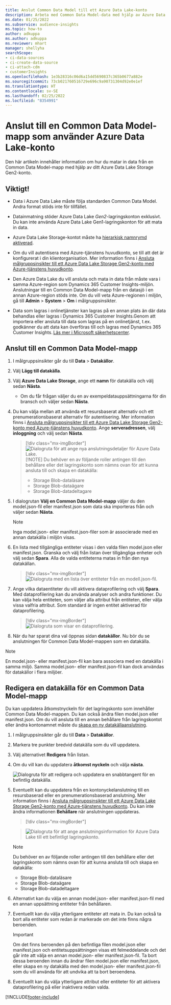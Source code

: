```yaml
---
title: Anslut Common Data Model till ett Azure Data Lake-konto
description: Arbeta med Common Data Model-data med hjälp av Azure Data Lake Storage.
ms.date: 01/25/2022
ms.subservice: audience-insights
ms.topic: how-to
author: adkuppa
ms.author: adkuppa
ms.reviewer: mhart
manager: shellyha
searchScope:
- ci-data-sources
- ci-create-data-source
- ci-attach-cdm
- customerInsights
ms.openlocfilehash: 1e3b28316c06d6a15dd5690837c365b0677a882e
ms.sourcegitcommit: 73cb021760516729e696c9a90731304d92e0e1ef
ms.translationtype: HT
ms.contentlocale: sv-SE
ms.lasthandoff: 02/25/2022
ms.locfileid: "8354991"
---
```

# <a name="connect-to-a-common-data-model-folder-using-an-azure-data-lake-account"></a>Anslut till en Common Data Model-mapp som använder Azure Data Lake-konto

Den här artikeln innehåller information om hur du matar in data från en Common Data Model-mapp med hjälp av ditt Azure Data Lake Storage Gen2-konto.

## <a name="important-considerations"></a>Viktigt!

- Data i Azure Data Lake måste följa standarden Common Data Model. Andra format stöds inte för tillfället.

- Datainmatning stöder Azure Data Lake *Gen2*-lagringskonton exklusivt. Du kan inte använda Azure Data Lake Gen1-lagringskonton för att mata in data.

- Azure Data Lake Storage-kontot måste ha [hierarkisk namnrymd aktiverad](/azure/storage/blobs/data-lake-storage-namespace).

- Om du vill autentisera med Azure-tjänstens huvudkonto, se till att det är konfigurerat i din klientorganisation. Mer information finns i [Ansluta målgruppsinsikter till ett Azure Data Lake Storage Gen2-konto med Azure-tjänstens huvudkonto](connect-service-principal.md).

- Den Azure Data Lake du vill ansluta och mata in data från måste vara i samma Azure-region som Dynamics 365 Customer Insights-miljön. Anslutningar till en Common Data Model-mapp från en datasjö i en annan Azure-region stöds inte. Om du vill veta Azure-regionen i miljön, gå till **Admin** > **System** > **Om** i målgruppsinsikter.

- Data som lagras i onlinetjänster kan lagras på en annan plats än där data behandlas eller lagras i Dynamics 365 Customer Insights.Genom att importera eller ansluta till data som lagras på en onlinetjänst, t.ex. godkänner du att data kan överföras till och lagras med Dynamics 365 Customer Insights. [Läs mer i Microsoft säkerhetscenter](https://www.microsoft.com/trust-center).

## <a name="connect-to-a-common-data-model-folder"></a>Anslut till en Common Data Model-mapp

1. I målgruppsinsikter går du till **Data** > **Datakällor**.

1. Välj **Lägg till datakälla**.

1. Välj **Azure Data Lake Storage**, ange ett **namn** för datakälla och välj sedan **Nästa**.

   - Om du får frågan väljer du en av exempeldatauppsättningarna för din bransch och väljer sedan **Nästa**. 

1. Du kan välja mellan att använda ett resursbaserat alternativ och ett prenumerationsbaserat alternativ för autentisering. Mer information finns i [Ansluta målgruppsinsikter till ett Azure Data Lake Storage Gen2-konto med Azure-tjänstens huvudkonto](connect-service-principal.md). Ange **serveradressen**, välj **inloggning** och välj sedan **Nästa**.
   > [!div class="mx-imgBorder"]
   > ![Dialogruta för att ange nya anslutningsdetaljer för Azure Data Lake.](media/enter-new-storage-details.png)
   > [!NOTE]
   > Du behöver en av följande roller antingen till den behållare eller det lagringskonto som nämns ovan för att kunna ansluta till och skapa en datakälla:
   >  - Storage Blob-dataläsare
   >  - Storage Blob-dataägare
   >  - Storage Blob-datadeltagare

1. I dialogrutan **Välj en Common Data Model-mapp** väljer du den model.json-fil eller manifest.json som data ska importeras från och väljer sedan **Nästa**.
   > [!NOTE]
   > Inga model.json- eller manifest.json-filer som är associerade med en annan datakälla i miljön visas.

1. En lista med tillgängliga entiteter visas i den valda filen model.json eller manifest.json. Granska och välj från listan över tillgängliga enheter och välj sedan **Spara**. Alla de valda entiteterna matas in från den nya datakällan.
   > [!div class="mx-imgBorder"]
   > ![Dialogruta med en lista över entiteter från en modell.json-fil.](media/review-entities.png)

8. Ange vilka dataentiteter du vill aktivera dataprofilering och välj **Spara**. Med dataprofilering kan du använda analyser och andra funktioner. Du kan välja hela entiteten, som väljer alla attribut från entiteten, eller välja vissa valfria attribut. Som standard är ingen entitet aktiverad för dataprofilering.
   > [!div class="mx-imgBorder"]
   > ![Dialogruta som visar en dataprofilering.](media/dataprofiling-entities.png)

9. När du har sparat dina val öppnas sidan **datakällor**. Nu bör du se anslutningen för Common Data Model-mappen som en datakälla.

> [!NOTE]
> En model.json- eller manifest.json-fil kan bara associera med en datakälla i samma miljö. Samma model.json- eller manifest.json-fil kan dock användas för datakällor i flera miljöer.

## <a name="edit-a-common-data-model-folder-data-source"></a>Redigera en datakälla för en Common Data Model-mapp

Du kan uppdatera åtkomstnyckeln för det lagringskonto som innehåller Common Data Model-mappen. Du kan också ändra filen model.json eller manifest.json. Om du vill ansluta till en annan behållare från lagringskontot eller ändra kontonamnet måste du [skapa en ny datakällaanslutning](#connect-to-a-common-data-model-folder).

1. I målgruppsinsikter går du till **Data** > **Datakällor**.

2. Markera tre punkter bredvid datakälla som du vill uppdatera.

3. Välj alternativet **Redigera** från listan.

4. Om du vill kan du uppdatera **åtkomst nyckeln** och välja **nästa**.

   ![Dialogruta för att redigera och uppdatera en snabbtangent för en befintlig datakälla.](media/edit-access-key.png)

5. Eventuellt kan du uppdatera från en kontonyckelanslutning till en resursbaserad eller en prenumerationsbaserad anslutning. Mer information finns i [Ansluta målgruppsinsikter till ett Azure Data Lake Storage Gen2-konto med Azure-tjänstens huvudkonto](connect-service-principal.md). Du kan inte ändra informationen **Behållare** när anslutningen uppdateras.
   > [!div class="mx-imgBorder"]

   > ![Dialogruta för att ange anslutningsinformation för Azure Data Lake till ett befintligt lagringskonto.](media/enter-existing-storage-details.png)

   > [!NOTE]
   > Du behöver en av följande roller antingen till den behållare eller det lagringskonto som nämns ovan för att kunna ansluta till och skapa en datakälla:
   >  - Storage Blob-dataläsare
   >  - Storage Blob-dataägare
   >  - Storage Blob-datadeltagare


6. Alternativt kan du välja en annan model.json- eller manifest.json-fil med en annan uppsättning entiteter från behållaren.

7. Eventuellt kan du välja ytterligare entiteter att mata in. Du kan också ta bort alla entiteter som redan är markerade om det inte finns några beroenden.

   > [!IMPORTANT]
   > Om det finns beroenden på den befintliga filen model.json eller manifest.json och entitetsuppsättningen visas ett felmeddelande och det går inte att välja en annan model.json- eller manifest.json-fil. Ta bort dessa beroenden innan du ändrar filen model.json eller manifest.json, eller skapa en ny datakälla med den model.json- eller manifest.json-fil som du vill använda för att undvika att ta bort beroendena.

8. Eventuellt kan du välja ytterligare attribut eller entiteter för att aktivera dataprofilering på eller inaktivera redan valda.   


[!INCLUDE[footer-include](../includes/footer-banner.md)]
